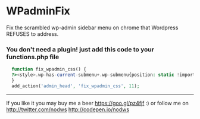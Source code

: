 # WPadminFix
Fix the scrambled wp-admin sidebar menu on chrome that Wordpress REFUSES to address.  

### You don't need a plugin! just add this code to your functions.php file
```php
  function fix_wpadmin_css() {
  ?><style>.wp-has-current-submenu+.wp-submenu{position: static !important; } </style><?
  }
  add_action('admin_head', 'fix_wpadmin_css', 11);
```
---
If you like it you may buy me a beer https://goo.gl/pz4fjf :)
or follow me on http://twitter.com/nodws http://codepen.io/nodws
